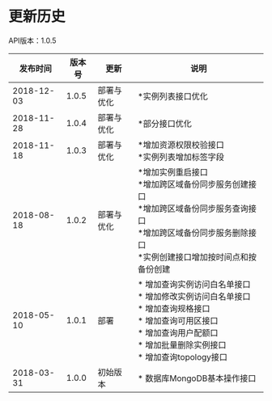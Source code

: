 # 更新历史 #
API版本：1.0.5

|发布时间|版本号|更新|说明|
|---|---|---|---|
|2018-12-03|1.0.5|部署与优化|*实例列表接口优化|
|2018-11-28|1.0.4|部署与优化|*部分接口优化|
|2018-11-18|1.0.3|部署与优化|*增加资源权限校验接口<br>*实例列表增加标签字段|
|2018-08-18|1.0.2|部署与优化|*增加实例重启接口<br>*增加跨区域备份同步服务创建接口<br>*增加跨区域备份同步服务查询接口<br>*增加跨区域备份同步服务删除接口<br>*实例创建接口增加按时间点和按备份创建|
|2018-05-10|1.0.1|部署|* 增加查询实例访问白名单接口<br>* 增加修改实例访问白名单接口<br>* 增加查询规格接口<br>* 增加查询可用区接口<br>* 增加查询用户配额口<br>* 增加批量删除实例接口<br>* 增加查询topology接口|
|2018-03-31|1.0.0|初始版本|* 数据库MongoDB基本操作接口|
